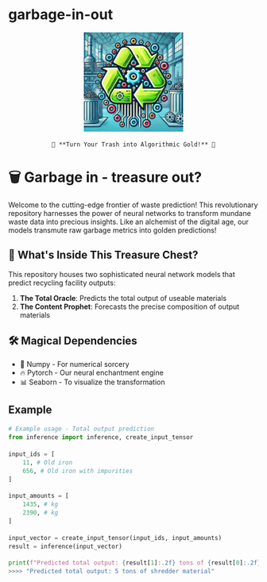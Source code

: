 # garbage-in-out

<div align="center">
    <img src="./logo.png" alt="Garbage-In-Out Logo" width="200"/>
    
    🚀 **Turn Your Trash into Algorithmic Gold!** 🚀
</div>

# 🗑️ Garbage in - treasure out? 
Welcome to the cutting-edge frontier of waste prediction! This revolutionary repository harnesses the power of neural networks to transform mundane waste data into precious insights. Like an alchemist of the digital age, our models transmute raw garbage metrics into golden predictions!

## 🤖 What's Inside This Treasure Chest?
This repository houses two sophisticated neural network models that predict recycling facility outputs:
1. **The Total Oracle**: Predicts the total output of useable materials
2. **The Content Prophet**: Forecasts the precise composition of output materials

## 🛠️ Magical Dependencies
* 🔢 Numpy - For numerical sorcery
* 🔥 Pytorch - Our neural enchantment engine
* 📊 Seaborn - To visualize the transformation

## Example
```python
# Example usage - Total output prediction
from inference import inference, create_input_tensor

input_ids = [
    11, # Old iron
    656, # Old iron with impurities
]

input_amounts = [
    1435, # kg
    2390, # kg
]

input_vector = create_input_tensor(input_ids, input_amounts)
result = inference(input_vector)

print(f"Predicted total output: {result[1]:.2f} tons of {result[0]:.2f}")
>>>> "Predicted total output: 5 tons of shredder material"
```